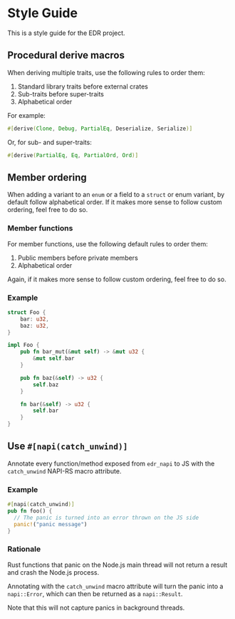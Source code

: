 # Style Guide

This is a style guide for the EDR project.

## Procedural derive macros

When deriving multiple traits, use the following rules to order them:

1. Standard library traits before external crates
2. Sub-traits before super-traits
3. Alphabetical order

For example:

```rust
#[derive(Clone, Debug, PartialEq, Deserialize, Serialize)]
```

Or, for sub- and super-traits:

```rust
#[derive(PartialEq, Eq, PartialOrd, Ord)]
```

## Member ordering

When adding a variant to an `enum` or a field to a `struct` or enum variant, by default follow alphabetical order. If it makes more sense to follow custom ordering, feel free to do so.

### Member functions

For member functions, use the following default rules to order them:

1. Public members before private members
2. Alphabetical order

Again, if it makes more sense to follow custom ordering, feel free to do so.

### Example

```rust
struct Foo {
    bar: u32,
    baz: u32,
}

impl Foo {
    pub fn bar_mut(&mut self) -> &mut u32 {
        &mut self.bar
    }

    pub fn baz(&self) -> u32 {
        self.baz
    }

    fn bar(&self) -> u32 {
        self.bar
    }
}
```

## Use `#[napi(catch_unwind)]`

Annotate every function/method exposed from `edr_napi` to JS with the `catch_unwind` NAPI-RS macro attribute.

### Example

```rust
#[napi(catch_unwind)]
pub fn foo() {
  // The panic is turned into an error thrown on the JS side
  panic!("panic message")
}
```

### Rationale

Rust functions that panic on the Node.js main thread will not return a result and crash the Node.js process.

Annotating with the `catch_unwind` macro attribute will turn the panic into a `napi::Error`, which can then be returned as a `napi::Result`.

Note that this will not capture panics in background threads.
